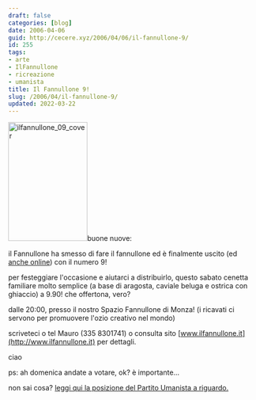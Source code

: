 ```yaml
---
draft: false
categories: [blog]
date: 2006-04-06
guid: http://cecere.xyz/2006/04/06/il-fannullone-9/
id: 255
tags:
- arte
- IlFannullone
- ricreazione
- umanista
title: Il Fannullone 9!
slug: /2006/04/il-fannullone-9/
updated: 2022-03-22
---
```


[<img src="http://cecere.xyz/wp-content/uploads/sites/3/2006/04/ilfannullone_09_cover.jpg" alt="ilfannullone_09_cover" width="160" height="240" class="alignleft size-full wp-image-5492" />](http://www.ilfannullone.it)buone nuove:
  
il Fannullone ha smesso di fare il fannullone ed è finalmente uscito (ed [anche online](http://www.ilfannullone.it/ilfannullone_09/)) con il numero 9!

per festeggiare l'occasione e aiutarci a distribuirlo, questo sabato cenetta familiare molto semplice (a base di aragosta, caviale beluga e ostrica con ghiaccio) a 9.90! che offertona, vero?
  
dalle 20:00, presso il nostro Spazio Fannullone di Monza! (i ricavati ci servono per promuovere l'ozio creativo nel mondo)
  
scriveteci o tel Mauro (335 8301741) o consulta sito [www.ilfannullone.it](http://www.ilfannullone.it) per dettagli.
  
ciao

ps: ah domenica andate a votare, ok? è importante…
  
non sai cosa? <a href="http://www.partitoumanista.it/index.php?option=com_content&task=view&id=197&Itemid=1" target="_blank">leggi qui la posizione del Partito Umanista a riguardo.</a>